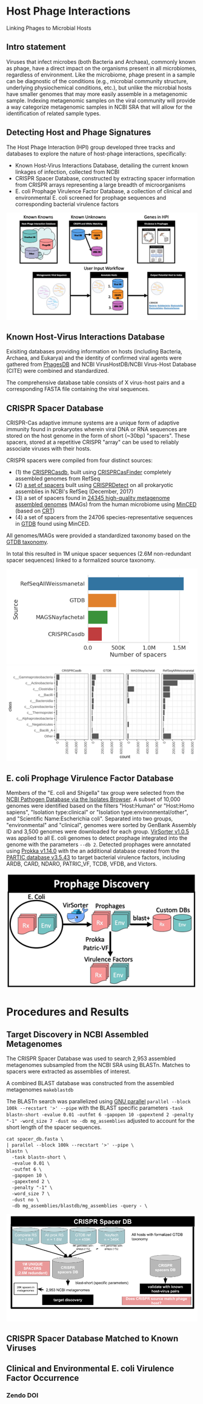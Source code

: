 # Host Phage Interactions
Linking Phages to Microbial Hosts

## Intro statement

Viruses that infect microbes (both Bacteria and Archaea), commonly known as phage, have a direct impact on the organisms present in all microbiomes, regardless of environment. Like the microbiome, phage present in a sample can be diagnostic of the conditions (e.g., microbial community structure, underlying physiochemical conditions, etc.), but unlike the microbial hosts have smaller genomes that may more easily assemble in a metagenomic sample. Indexing metagenomic samples on the viral community will provide a way categorize metagenomic samples in NCBI SRA that will allow for the identification of related sample types.

## Detecting Host and Phage Signatures

The Host Phage Interaction (HPI) group developed three tracks and databases to explore the nature of host-phage interactions, specifically:

 - Known Host-Virus Interactions Database, detailing the current known linkages of infection, collected from NCBI
 - CRISPR Spacer Database, constructed by extracting spacer information from CRISPR arrays representing a large breadth of microorganisms 
 - E. coli Prophage Virulence Factor Database, a collection of clinical and environmental E. coli screened for prophage sequences and corresponding bacterial virulence factors

![alt text](https://github.com/NCBI-Codeathons/Host_Phage_Interactions/blob/development/images/Flow.jpg)

## Known Host-Virus Interactions Database

Exisiting databases providing information on hosts (including Bacteria, Archaea, and Eukarya) and the identity of confirmed viral agents were gathered from [PhagesDB](https://phagesdb.org/) and NCBI VirusHostDB/NCBI Virus-Host Database (CITE) were combined and standardized.

The comprehensive database table consists of X virus-host pairs and a corresponding FASTA file containing the viral sequences.

## CRISPR Spacer Database

CRISPR-Cas adaptive immune systems are a unique form of adaptive immunity found in prokaryotes wherein viral DNA or RNA sequences are stored on the host genome in the form of short (~30bp) "spacers". These spacers, stored at a repetitive CRISPR "array" can be used to reliably associate viruses with their hosts.


CRISPR spacers were compiled from four distinct sources: 
 - (1) the [CRISPRCasdb](https://crisprcas.i2bc.paris-saclay.fr/Home/Download), built using [CRISPRCasFinder](https://academic.oup.com/nar/article/46/W1/W246/5001162) completely assembled genomes from RefSeq
 - (2) [a set of spacers](https://www.liebertpub.com/doi/full/10.1089/crispr.2018.0034) built using [CRISPRDetect](https://www.ncbi.nlm.nih.gov/pmc/articles/PMC4869251/) on all prokaryotic assemblies in NCBI's RefSeq (December, 2017) 
 - (3) a set of spacers found in [24345 high-quality metagenome assembled genomes](https://www.nature.com/articles/s41586-019-1058-x) (MAGs) from the human microbiome using [MinCED](https://github.com/ctSkennerton/minced) (based on [CRT](https://bmcbioinformatics.biomedcentral.com/articles/10.1186/1471-2105-8-209)) 
 - (4) a set of spacers from the 24706 species-representative sequences in [GTDB](https://www.biorxiv.org/content/10.1101/771964v1) found using MinCED. 

 All genomes/MAGs were provided a standardized taxonomy based on the [GTDB taxonomy](https://gtdb.ecogenomic.org/). 

 In total this resulted in 1M unique spacer sequences (2.6M non-redundant spacer sequences) linked to a formalized source taxonomy.

 ![alt_text](https://github.com/NCBI-Codeathons/Host_Phage_Interactions/blob/development/images/Spacer-Distribution-From-Source.png)
 ![alt_text](https://github.com/NCBI-Codeathons/Host_Phage_Interactions/blob/development/images/Spacer-Taxon-Origin-Class.png)

## E. coli Prophage Virulence Factor Database  

Members of the "E. coli and Shigella" tax group were selected from the [NCBI Pathogen Database via the Isolates Browser](https://www.ncbi.nlm.nih.gov/pathogens/isolates/#/search/taxgroup_name:%22E.coli%20and%20Shigella%22). A subset of 10,000 genomes were identified based on the filters "Host:Human" or "Host:Homo sapiens", "Isolation type:clinical" or "Isolation type:environmental/other", and "Scientific Name:Escherichia coli". Separated into two groups, "environmental" and "clinical", genomes were sorted by GenBank Assembly ID and 3,500 genomes were downloaded for each group. [VirSorter v1.0.5](https://github.com/simroux/VirSorter) was applied to all E. coli genomes to detect prophage integrated into the genome with the parameters `--db 2`. Detected prophages were annotated using [Prokka v1.14.0](https://github.com/tseemann/prokka) with the an additional database created from the [PARTIC database v3.5.43](https://www.patricbrc.org/) to target bacterial virulence factors, including ARDB, CARD, NDARO, PATRIC_VF, TCDB, VFDB, and Victors.

![alt_text](https://github.com/NCBI-Codeathons/Host_Phage_Interactions/blob/development/images/ProphagePipeline.jpg)


# Procedures and Results

## Target Discovery in NCBI Assembled Metagenomes

The CRISPR Spacer Database was used to search 2,953 assembled metagenomes subsampled from the NCBI SRA using BLASTn. Matches to spacers were extracted as assemblies of interest.

A combined BLAST database was constructed from the assembled metagenomes `makeblastdb `

The BLASTn search was parallelized using [GNU parallel](https://www.gnu.org/software/parallel/) `parallel --block 100k --recstart '>' --pipe` with the BLAST specific parameters `-task blastn-short -evalue 0.01 -outfmt 6 -gapopen 10 -gapextend 2 -penalty "-1" -word_size 7 -dust no -db mg_assemblies` adjusted to account for the short length of the spacer sequences.

```
cat spacer_db.fasta \
| parallel --block 100k --recstart '>' --pipe \
blastn \
  -task blastn-short \
  -evalue 0.01 \
  -outfmt 6 \
  -gapopen 10 \
  -gapextend 2 \
  -penalty "-1" \
  -word_size 7 \
  -dust no \
  -db mg_assemblies/blastdb/mg_assemblies -query - \
```

![alt_text](https://github.com/NCBI-Codeathons/Host_Phage_Interactions/blob/development/images/HPI-CRISPR-DB-Workflow2.png)

## CRISPR Spacer Database Matched to Known Viruses


## Clinical and Environmental E. coli Virulence Factor Occurrence 


### Zendo DOI
